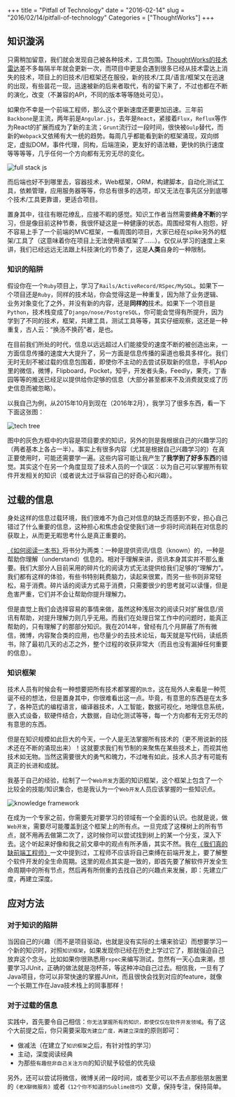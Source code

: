 +++
title = "Pitfall of Technology"
date = "2016-02-14"
slug = "2016/02/14/pitfall-of-technology"
Categories = ["ThoughtWorks"]
+++

## 知识漩涡

只需稍加留意，我们就会发现自己被各种技术，工具包围。[ThoughtWorks的技术雷达](https://www.thoughtworks.com/radar)差不多每隔半年就会更新一次，而项目中更是会遇到很多已经从技术雷达上消失的技术，项目上的旧技术/旧框架还在服役，新的技术/工具/语言/框架又在迅速的出现，有些昙花一现，迅速被新的后来者取代，有的留下来了，不过也都在不断的演化，改变（不兼容的API，不同的版本等等随处可见）。

如果你不幸是一个前端工程师，那么这个更新速度还要更加迅速。三年前`Backbone`是主流，两年前是`Angular.js`，去年是`React`，紧接着`Flux`，`Reflux`等作为React的扩展而成为了新的主流；`Grunt`流行过一段时间，很快被`Gulp`替代，而新的`Webpack`又依稀有大一统的趋势。每周几乎都能看到新的框架涌现，双向绑定，虚拟DOM，事件代理，同构，后端渲染，更友好的语法糖，更快的执行速度等等等等，几乎任何一个方向都有无穷无尽的变化。

![full stack js](/images/2016/02/full-stack-js-resized.png)

而后端也好不到哪里去，容器技术，Web框架，ORM，构建脚本，自动化测试工具，依赖管理，应用服务器等等，你总有很多的选项，却又无法在事先区分到底哪个技术/工具更靠谱，更适合项目。

置身其中，往往有眼花缭乱，应接不暇的感觉。知识工作者当然需要**终身不断**的学习，但是像目前这种节奏，我很怀疑这是一种健康的状态。周围经常有人抱怨，好不容易上手了一个前端的MVC框架，一看周围的项目，大家已经在spike另外的框架/工具了（这意味着你在项目上无法使用该框架了……）。仅仅从学习的速度上来讲，我们已经远远无法跟上科技演化的节奏了，这是**人类**自身的一种限制。

### 知识的陷阱

假设你在一个`Ruby`项目上，学习了`Rails/ActiveRecord/RSpec/MySQL`。如果下一个项目还是`Ruby`，同样的技术站，你会觉得这是一种重复，因为除了业务逻辑、业务对象变化了之外，并没有新的内容，还是**同样的**技术。如果下一个项目是`Python`，技术栈变成了`Django/nose/PostgreSQL`，你可能会觉得有所提升，因为学到了不同的技术，框架，共建工具，测试工具等等，其实仔细观察，这还是一种重复，古人云：“换汤不换药”者，是也。

在目前我们所处的时代，信息以远远超过人们能接受的速度不断的被创造出来，一方面信息传播的速度大大提升了，另一方面是信息传播的渠道也极具多样化。我们无时无刻不被过载的信息包围着，即使你不主动的去尝试获取新的信息，手机App里的微信，微博，Flipboard，Pocket，知乎，开发者头条，Feedly，果壳，丁香园等等的推送已经足以提供给你足够的信息（大部分甚至都来不及消费就变成了历史信息而被忽略）。

以我自己为例，从2015年10月到现在（2016年2月），我学习了很多东西，看一下下面这张图：

![tech tree](/images/2016/02/tech-tree.png)

图中的灰色方框中的内容是项目要求的知识，另外的则是我根据自己的兴趣学习的（两者基本上各占一半）。事实上有很多内容（尤其是根据自己兴趣学习的）在真正要使用时，可能还需要学一遍。这些内容可能让我产生了**我学到了好多东西**的错觉。其实这个在另一个角度显现了技术人员的一个误区：以为自己可以掌握所有软件开发相关的知识（或者说太过于纵容自己的好奇心和兴趣）。

## 过载的信息

身处这样的信息过载环境，我们很难不为自己对信息的缺乏而感到不安，担心自己错过了什么重要的信息，这种担心和焦虑会促使我们进一步将时间消耗在对信息的获取上，从而更无暇思考什么是真正重要的。

[《如何阅读一本书》](http://book.douban.com/subject/1013208/)将书分为两类：一种是提供资讯/信息（known）的，一种是帮助你理解（understand）信息的。相对于理解来讲，资讯本身其实并不那么重要。我们大部分人目前采用的碎片化的阅读方式无法提供给我们足够的“理解力”。我们都有这样的体验，有些书特别耗费脑力，读起来很累，而另一些书则非常轻松，易于消费。碎片话的阅读方式易于消费，只需要很少的思考就可以读懂，但是危害严重，它们并不会让帮助你提升理解力。

但是直觉上我们会选择容易的事情来做，虽然这种浅层次的阅读只对扩展信息/资讯有帮助，对提升理解力则几乎无用。而我们在处理日常工作中的问题时，能真正帮助的，只有理解了的那部分知识。我在2014年，曾经有几个月屏蔽了所有微信，微博，内容聚合类的应用，也尽量少的去技术论坛，每天就是写代码，读纸质书，除了最初几天的忐忑之外，整个过程的收获非常大（而且也没有漏掉任何重要的信息）。

### 知识框架

技术人员有时候会有一种想要把所有技术都掌握的`执念`，这在局外人来看是一种荒诞不经的想法，但是置身其中，你很难看出这一点。毕竟，有意思的东西是在太多了，各种范式的编程语言，编译器技术，人工智能，数据可视化，地理信息系统，嵌入式设备，软硬件结合，大数据，自动化测试等等，每一个方向都有无穷无尽的有意思的东西。

但是在知识规模如此巨大的今天，一个人是无法掌握所有技术的（更不用说新的技术还在不断的涌现出来）！这就要求我们有节制的来聚焦在某些技术上，而视其他技术如无物。当然这需要很大的勇气和魄力，不过唯有如此，技术人员才有可能有真正的长进和成就。

我基于自己的经验，绘制了一个`Web开发`方面的知识框架，这个框架上包含了一个比较全的技能/知识集合，也是我认为一个`Web开发`人员应该掌握的一些知识点。

![knowledge framework](/images/2016/02/knowledge-framework.png)

在成为一个专家之前，你需要先对要学习的领域有一个全面的认识。也就是说，做`Web开发`，需要尽可能覆盖到这个框架上的所有点。一旦完成了这棵树上的所有节点，就不用再去做第二次了，这时候你可以尝试找到树上的某一个分支，深入下去。这个听起来好像和我之前文章中的观点有所矛盾，其实不然。我在[《我们真的缺前端工程师》](http://icodeit.org/2015/06/do-we-really-short-for-front-end-developer/)一文中提到过，工程师不应该将自己束缚在前端开发上，要了解整个软件开发的全生命周期。这里的观点其实是一致的，即首先要了解软件开发全生命周期中的所有节点，然后再有所侧重的去找自己的兴趣点来发展，即：先建立广度，再建立深度。

## 应对方法

### 对于知识的陷阱

当因自己的兴趣（而不是项目驱动，也就是没有实际的土壤来验证）而想要学习一个新的知识时，对照`知识框架`，如果发现你已经在历史上学过它了，那就强迫自己放弃这个念头。比如如果你很熟悉用`rspec`来编写测试，忽然有一天心血来潮，想要学习JUnit，正确的做法就是泡杯茶，等这种冲动自己过去。相信我，一旦有了Java项目，你可以非常快速的掌握JUnit，而且很快会找到对应的feature，就像一个长期工作在Java技术栈上的同事那样！

### 对于过载的信息

实践中，首先要令自己相信：`你无法掌握所有的知识，即使仅仅在软件开发领域`。有了这个大前提之后，你只需要采取`先建立广度，再建立深度`的原则即可：

-  做减法（在建立了`知识框架`之后，有针对性的学习）
-  主动，深度阅读经典
-  为那些`有趣但非自己关注方向`的知识赋予较低的优先级

另外，还可以尝试将微信，微博关闭一段时间，或者至少可以不去点那些朋友圈里的`《老X聊微服务》`或者`《12个你不知道的Sublime技巧》`文章，保持专注，保持简单。
